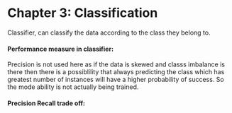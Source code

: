 # Chapter 3: Classification

Classifier, can classify the data according to the class they belong to.

#### Performance measure in classifier:

Precision is not used here as if the data is skewed and classs imbalance is there then there is a possiblility that always predicting the class which has greatest number of instances will have a higher probability of success. So the mode ability is not actually being trained. 

#### Precision Recall trade off:
